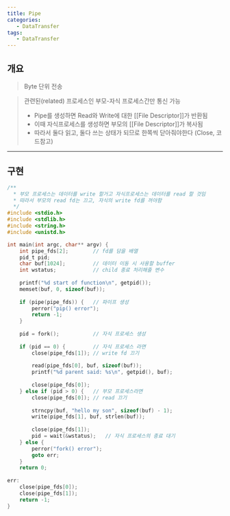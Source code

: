 ```yaml
---
title: Pipe
categories:
   - DataTransfer
tags:
   - DataTransfer
---
```


##  개요

> Byte 단위 전송

> 관련된(related) 프로세스인 부모-자식 프로세스간만 통신 가능
>
> - Pipe를 생성하면 Read와 Write에 대한 [[File Descriptor]]가 반환됨
> - 이때 자식프로세스를 생성하면 부모의 [[File Descriptor]]가 복사됨
> - 따라서 둘다 읽고, 둘다 쓰는 상태가 되므로 한쪽씩 닫아줘야한다 (Close, 코드참고)

---
## 구현

```c
/**
  * 부모 프로세스는 데이터를 write 할거고 자식프로세스는 데이터를 read 할 것임
  * 따라서 부모의 read fd는 끄고, 자식의 write fd를 꺼야함
  */
#include <stdio.h>
#include <stdlib.h>
#include <string.h>
#include <unistd.h>

int main(int argc, char** argv) {
    int pipe_fds[2];		// fd를 담을 배열
    pid_t pid;
    char buf[1024];			// 데이터 이동 시 사용할 buffer
    int wstatus;			// child 종료 처리해줄 변수
    
    printf("%d start of function\n", getpid());
    memset(buf, 0, sizeof(buf));
 
    if (pipe(pipe_fds)) {	// 파이프 생성
        perror("pip() error");
        return -1;
    }
    
    pid = fork();			// 자식 프로세스 생성
    
    if (pid == 0) {			// 자식 프로세스 라면
        close(pipe_fds[1]);	// write fd 끄기
        
        read(pipe_fds[0], buf, sizeof(buf));
        printf("%d parent said: %s\n", getpid(), buf);
        
        close(pipe_fds[0]);
    } else if (pid > 0) {	// 부모 프로세스라면
        close(pipe_fds[0]);	// read 끄기
        
        strncpy(buf, "hello my son", sizeof(buf) - 1);
        write(pipe_fds[1], buf, strlen(buf));
        
        close(pipe_fds[1]);
        pid = wait(&wstatus);	// 자식 프로세스의 종료 대기
    } else {
        perror("fork() error");
        goto err;
    }
    return 0;
    
err:
    close(pipe_fds[0]);
    close(pipe_fds[1]);
	return -1;
}
```

